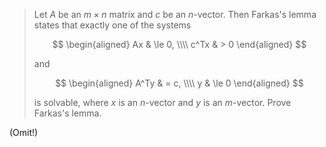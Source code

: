 > Let $A$ be an $m \times n$ matrix and $c$ be an $n$-vector. Then Farkas's lemma states that exactly one of the systems
> 
> $$
> \begin{aligned}
>   Ax & \le 0, \\\\
> c^Tx & >   0
> \end{aligned}
> $$
> 
> and
> 
> $$
> \begin{aligned}
> A^Ty & =   c, \\\\
>    y & \le 0
> \end{aligned}
> $$
> 
> is solvable, where $x$ is an $n$-vector and $y$ is an $m$-vector. Prove Farkas's lemma.

(Omit!)
